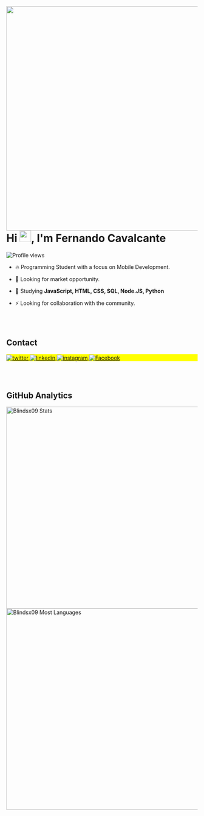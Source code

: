 <img align="right" height="590em" src="https://raw.githubusercontent.com/gist/Blindsx09/1cb31af37fbf33def6d6b46be399101e/raw/de3c07342e3f8171fff1ea00b8908eccdd7f9934/card.svg"/>
<h1 align="left">Hi <img src="https://raw.githubusercontent.com/kaueMarques/kaueMarques/master/hi.gif" height="30px">, I'm Fernando Cavalcante</h1>
<p align="left"> <img src="https://komarev.com/ghpvc/?username=blindsx09&color=yellow" alt="Profile views" /> </p>

- 🔥 Programming Student with a focus on Mobile Development.

- 🔭 Looking for market opportunity.

- 💬 Studying **JavaScript, HTML, CSS, SQL, Node.JS, Python**

- ⚡ Looking for collaboration with the community.

<!--

<br><br>

## 🛠 &nbsp;Tech Stack

![JavaScript](https://img.shields.io/badge/-JavaScript-05122A?style=flat&logo=javascript)&nbsp;
![Node.js](https://img.shields.io/badge/-Node.js-05122A?style=flat&logo=node.js)&nbsp;
![HTML](https://img.shields.io/badge/-HTML-05122A?style=flat&logo=HTML5)&nbsp;
![CSS](https://img.shields.io/badge/-CSS-05122A?style=flat&logo=CSS3&logoColor=1572B6)&nbsp;
![Git](https://img.shields.io/badge/-Git-05122A?style=flat&logo=git)&nbsp;
![GitHub](https://img.shields.io/badge/-GitHub-05122A?style=flat&logo=github)&nbsp;
![Visual Studio Code](https://img.shields.io/badge/-Visual%20Studio%20Code-05122A?style=flat&logo=visual-studio-code&logoColor=007ACC)&nbsp;
<br><br>

## ⚙️ &nbsp;GitHub Analytics

<p align="left">
<img width="530em" src="https://github-readme-stats.vercel.app/api?username=maykbrito&show_icons=true&theme=vision-friendly-dark" alt="maykbrito's stats"/>
<img width="530em" src="https://github-readme-stats.vercel.app/api/top-langs/?username=maykbrito&layout=compact&theme=vision-friendly-dark" alt="maykbrito's most languages"/>
</p>
-->

<br><br>

## Contact

<p align="left" style="background:yellow">

<a href="https://x.com/feeh_cavalcant?t=wgFDQ_XrDeMTgXd_onKGJw&s=09" target="_blank">
  <img align="center" src="https://img.shields.io/badge/-Fernando_Cavalcante-05122A?style=flat&logo=twitter" alt="twitter"/>  
</a>
<a href="https://www.linkedin.com/in/fernando-cavalcante-8578a8136" target="_blank">
  <img align="center" src="https://img.shields.io/badge/-Fernando_Cavalcante-05122A?style=flat&logo=linkedin" alt="linkedin"/>
</a>
<a href="https://instagram.com/feeh_cavalcant?igshid=NGVhN2U2NjQ0Yg==" target="_blank">
 <img align="center" src="https://img.shields.io/badge/-feeh_cavalcant-05122A?style=flat&logo=instagram" alt="instagram"/>
</a>
<a href="https://www.facebook.com/fernando.cavalcante.1656?mibextid=ZbWKwL" target="_blank">
 <img align="center" src="https://img.shields.io/badge/-Fernando_Cavalcante-05122A?style=flat&logo=facebook" alt="Facebook"/>
</a>
</p>

<br></br>

## GitHub Analytics
<p align="left">
<img width="530em" src="https://github-readme-stats.vercel.app/api?username=blindsx09&show_icons=true&theme=vision-friendly-dark" alt="Blindsx09 Stats"/>
<img width="530em" src="https://github-readme-stats.vercel.app/api/top-langs/?username=blindsx09&layout=compact&theme=vision-friendly-dark" alt="Blindsx09 Most Languages"/>
